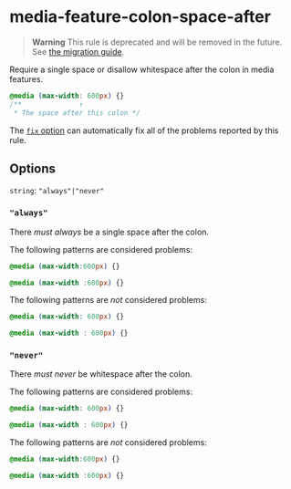 # media-feature-colon-space-after

> **Warning** This rule is deprecated and will be removed in the future. See [the migration guide](../../../docs/migration-guide/to-15.md).

Require a single space or disallow whitespace after the colon in media features.

<!-- prettier-ignore -->
```css
@media (max-width: 600px) {}
/**              ↑
 * The space after this colon */
```

The [`fix` option](../../../docs/user-guide/usage/options.md#fix) can automatically fix all of the problems reported by this rule.

## Options

`string`: `"always"|"never"`

### `"always"`

There _must always_ be a single space after the colon.

The following patterns are considered problems:

<!-- prettier-ignore -->
```css
@media (max-width:600px) {}
```

<!-- prettier-ignore -->
```css
@media (max-width :600px) {}
```

The following patterns are _not_ considered problems:

<!-- prettier-ignore -->
```css
@media (max-width: 600px) {}
```

<!-- prettier-ignore -->
```css
@media (max-width : 600px) {}
```

### `"never"`

There _must never_ be whitespace after the colon.

The following patterns are considered problems:

<!-- prettier-ignore -->
```css
@media (max-width: 600px) {}
```

<!-- prettier-ignore -->
```css
@media (max-width : 600px) {}
```

The following patterns are _not_ considered problems:

<!-- prettier-ignore -->
```css
@media (max-width:600px) {}
```

<!-- prettier-ignore -->
```css
@media (max-width :600px) {}
```
